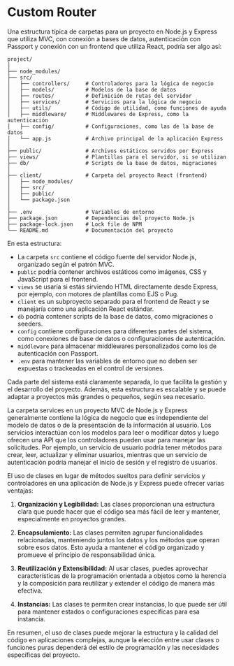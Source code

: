 # Custom Router

Una estructura típica de carpetas para un proyecto en Node.js y Express que utiliza MVC, con conexión a bases de datos, autenticación con Passport y conexión con un frontend que utiliza React, podría ser algo así:

```
project/
│
├── node_modules/
├── src/
│   ├── controllers/     # Controladores para la lógica de negocio
│   ├── models/          # Modelos de la base de datos
│   ├── routes/          # Definición de rutas del servidor
│   ├── services/        # Servicios para la lógica de negocio
│   ├── utils/           # Código de utilidad, como funciones de ayuda
│   ├── middleware/      # Middlewares de Express, como la autenticación
│   ├── config/          # Configuraciones, como las de la base de datos
│   └── app.js           # Archivo principal de la aplicación Express
│
├── public/              # Archivos estáticos servidos por Express
├── views/               # Plantillas para el servidor, si se utilizan
├── db/                  # Scripts de la base de datos, migraciones
│
├── client/              # Carpeta del proyecto React (frontend)
│   ├── node_modules/
│   ├── src/
│   ├── public/
│   └── package.json
│
├── .env                 # Variables de entorno
├── package.json         # Dependencias del proyecto Node.js
├── package-lock.json    # Lock file de NPM
└── README.md            # Documentación del proyecto
```

En esta estructura:

- La carpeta `src` contiene el código fuente del servidor Node.js, organizado según el patrón MVC.
- `public` podría contener archivos estáticos como imágenes, CSS y JavaScript para el frontend.
- `views` se usaría si estás sirviendo HTML directamente desde Express, por ejemplo, con motores de plantillas como EJS o Pug.
- `client` es un subproyecto separado para el frontend de React y se manejaría como una aplicación React estándar.
- `db` podría contener scripts de la base de datos, como migraciones o seeders.
- `config` contiene configuraciones para diferentes partes del sistema, como conexiones de base de datos o configuraciones de autenticación.
- `middleware` para almacenar middlewares personalizados como los de autenticación con Passport.
- `.env` para mantener las variables de entorno que no deben ser expuestas o trackeadas en el control de versiones.

Cada parte del sistema está claramente separada, lo que facilita la gestión y el desarrollo del proyecto. Además, esta estructura es escalable y se puede adaptar a proyectos más grandes o pequeños, según sea necesario.


La carpeta services en un proyecto MVC de Node.js y Express generalmente contiene la lógica de negocio que es independiente del modelo de datos o de la presentación de la información al usuario. Los servicios interactúan con los modelos para leer o modificar datos y luego ofrecen una API que los controladores pueden usar para manejar las solicitudes. Por ejemplo, un servicio de usuario podría tener métodos para crear, leer, actualizar y eliminar usuarios, mientras que un servicio de autenticación podría manejar el inicio de sesión y el registro de usuarios.


El uso de clases en lugar de métodos sueltos para definir servicios y controladores en una aplicación de Node.js y Express puede ofrecer varias ventajas:

1. **Organización y Legibilidad:** Las clases proporcionan una estructura clara que puede hacer que el código sea más fácil de leer y mantener, especialmente en proyectos grandes.

2. **Encapsulamiento:** Las clases permiten agrupar funcionalidades relacionadas, manteniendo juntos los datos y los métodos que operan sobre esos datos. Esto ayuda a mantener el código organizado y promueve el principio de responsabilidad única.

3. **Reutilización y Extensibilidad:** Al usar clases, puedes aprovechar características de la programación orientada a objetos como la herencia y la composición para reutilizar y extender el código de manera más efectiva.

4. **Instancias:** Las clases te permiten crear instancias, lo que puede ser útil para mantener estados o configuraciones específicas para esa instancia.

En resumen, el uso de clases puede mejorar la estructura y la calidad del código en aplicaciones complejas, aunque la elección entre usar clases o funciones puras dependerá del estilo de programación y las necesidades específicas del proyecto.